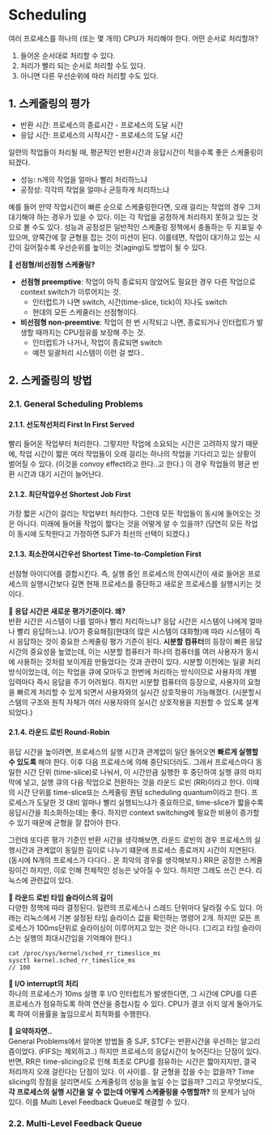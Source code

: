 # Scheduling

여러 프로세스를 하나의 (또는 몇 개의) CPU가 처리해야 한다. 어떤 순서로 처리할까?

1. 들어온 순서대로 처리할 수 있다.
2. 처리가 빨리 되는 순서로 처리할 수도 있다.
3. 아니면 다른 우선순위에 따라 처리할 수도 있다.

## 1. 스케줄링의 평가
* 반환 시간: 프로세스의 종료시간 - 프로세스의 도달 시간
* 응답 시간: 프로세스의 시작시간 - 프로세스의 도달 시간

일련의 작업들이 처리될 때, 평균적인 반환시간과 응답시간이 적을수록 좋은 스케줄링이 되겠다.

* 성능: n개의 작업을 얼마나 빨리 처리하느냐
* 공정성: 각각의 작업을 얼마나 균등하게 처리하느냐

예를 들어 만약 작업시간이 빠른 순으로 스케줄링한다면, 오래 걸리는 작업의 경우 그저 대기해야 하는 경우가 있을 수 있다. 이는 각 작업을 공정하게 처리하지 못하고 있는 것으로 볼 수도 있다. 성능과 공정성은 일반적인 스케줄링 정책에서 충돌하는 두 지표일 수 있으며, 양쪽간에 잘 균형을 잡는 것이 미션이 된다. 이를테면, 작업이 대기하고 있는 시간이 길어질수록 우선순위를 높이는 것(aging)도 방법이 될 수 있다.

**👀 선점형/비선점형 스케줄링?**<br/>
* **선점형 preemptive**: 작업이 아직 종료되지 않았어도 필요한 경우 다른 작업으로 context switch가 이루어지는 것.
  * 인터럽트가 나면 switch, 시간(time-slice, tick)이 지나도 switch
  * 현대의 모든 스케줄러는 선점형이다.
* **비선점형 non-preemtive**: 작업이 한 번 시작되고 나면, 종료되거나 인터럽트가 발생할 때까지는 CPU점유를 보장해 주는 것.
  * 인터럽트가 나거나, 작업이 종료되면 switch
  * 예전 일괄처리 시스템이 이런 걸 썼다..

## 2. 스케줄링의 방법

### 2.1. General Scheduling Problems
#### 2.1.1. 선도착선처리 First In First Served
빨리 들어온 작업부터 처리한다. 그렇지만 작업에 소요되는 시간은 고려하지 않기 때문에, 작업 시간이 짧은 여러 작업들이 오래 걸리는 하나의 작업을 기다리고 있는 상황이 벌어질 수 있다. (이것을 convoy effect라고 한다..고 한다.) 이 경우 작업들의 평균 반환 시간과 대기 시간이 늘어난다.

#### 2.1.2. 최단작업우선 Shortest Job First
가장 짧은 시간이 걸리는 작업부터 처리한다. 그런데 모든 작업들이 동시에 들어오는 것은 아니다. 미래에 들어올 작업이 짧다는 것을 어떻게 알 수 있을까? (당연히 모든 작업이 동시에 도착한다고 가정하면 SJF가 최선의 선택이 되겠다.)

#### 2.1.3. 최소잔여시간우선 Shortest Time-to-Completion First
선점형 아이디어를 결합시킨다. 즉, 실행 중인 프로세스의 잔여시간이 새로 들어온 프로세스의 실행시간보다 길면 현재 프로세스를 중단하고 새로운 프로세스를 실행시키는 것이다.

**👀 응답 시간은 새로운 평가기준이다. 왜?**<br/>
반환 시간은 시스템이 나를 얼마나 빨리 처리하느냐? 응답 시간은 시스템이 나에게 얼마나 빨리 응답하느냐. I/O가 중요해짐(현대의 많은 시스템이 대화형)에 따라 시스템이 즉시 응답하는 것이 중요한 스케줄링 평가 기준이 된다. **시분할 컴퓨터**의 등장이 빠른 응답시간의 중요성을 높였는데, 이는 시분할 컴퓨터가 하나의 컴퓨터를 여러 사용자가 동시에 사용하는 것처럼 보이게끔 만들었다는 것과 관련이 있다. 시분할 이전에는 일괄 처리 방식이었는데, 이는 작업을 큐에 모아두고 한번에 처리하는 방식이므로 사용자의 개별 입력마다 즉시 응답을 주기 어려웠다. 하지만 시분할 컴퓨터의 등장으로, 사용자의 요청을 빠르게 처리할 수 있게 되면서 사용자와의 실시간 상호작용이 가능해졌다. (시분할시스템의 구조와 원칙 자체가 여러 사용자와의 실시간 상호작용을 지원할 수 있도록 설계되었다.)

#### 2.1.4. 라운드 로빈 Round-Robin
응답 시간을 높이려면, 프로세스의 실행 시간과 관계없이 일단 들어오면 **빠르게 실행할 수 있도록** 해야 한다. 이후 다음 프로세스에 의해 중단되더라도. 그래서 프로세스마다 동일한 시간 단위 (time-slice)로 나눠서, 이 시간만큼 실행한 후 중단하여 실행 큐의 마지막에 넣고, 실행 큐의 다음 작업으로 전환하는 것을 라운드 로빈 (RR)이라고 한다. 이때의 시간 단위를 time-slice또는 스케줄링 퀀텀 scheduling quantum이라고 한다. 프로세스가 도달한 것 대비 얼마나 빨리 실행되느냐가 중요하므로, time-slice가 짧을수록 응답시간을 최소화하는데는 좋다. 하지만 context switching에 필요한 비용이 증가할 수 있기 때문에 균형을 잘 잡아야 한다.

그런데 또다른 평가 기준인 반환 시간을 생각해보면, 라운드 로빈의 경우 프로세스의 실행시간과 관계없이 동일한 길이로 나누기 떄문에 프로세스 종료까지 시간이 지연된다. (동시에 N개의 프로세스가 다다다.. 온 최악의 경우를 생각해보자.) RR은 공정한 스케줄링이긴 하지만, 이로 인해 전체적인 성능은 낮아질 수 있다. 하지만 그래도 쓰긴 쓴다. 리눅스에 관련값이 있다.

**👀 라운드 로빈 타임 슬라이스의 길이**<br/>
다양한 정핵에 따라 결정된다. 일련의 프로세스나 스레드 단위마다 달라질 수도 있다. 아래는 리눅스에서 기본 설정된 타임 슬라이스 값을 확인하는 명령어 2개. 하지만 모든 프로세스가 100ms단위로 슬라이싱이 이루어지고 있는 것은 아니다. (그리고 타임 슬라이스는 실행의 최대시간임을 기억해야 한다.)
```shell
cat /proc/sys/kernel/sched_rr_timeslice_ms
sysctl kernel.sched_rr_timeslice_ms
// 100
```

**👀 I/O interrupt의 처리**<br/>
하나의 프로세스가 10ms 실행 후 I/O 인터럽트가 발생한다면, 그 시간에 CPU를 다른 프로세스가 점유하도록 하여 연산을 중첩시킬 수 있다. CPU가 결코 쉬지 않게 돌아가도록 하여 이용률을 높임으로서 최적화를 수행한다.

**👀 요약하자면..**<br/>
General Problems에서 알아본 방법들 중 SJF, STCF는 반환시간을 우선하는 알고리즘이었다. (FIFS는 제외하고..) 하지만 프로세스의 응답시간이 늦어진다는 단점이 있다. 반면, RR은 time-slicing으로 인해 최초로 CPU를 점유하는 시간은 짧아지지만, 결국 처리까지 오래 걸린다는 단점이 있다. 이 사이를.. 잘 균형을 잡을 수는 없을까? Time slicing의 장점을 살리면서도 스케줄링의 성능을 높일 수는 없을까? 그리고 무엇보다도, **각 프로세스의 실행 시간을 알 수 없는데 어떻게 스케줄링을 수행할까?** 의 문제가 남아 있다. 이를 Multi Level Feedback Queue로 해결할 수 있다.

### 2.2. Multi-Level Feedback Queue